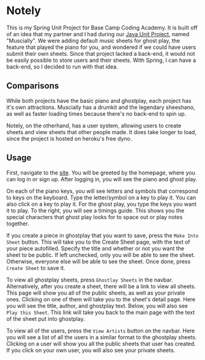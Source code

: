 # Notely

This is my Spring Unit Project for Base Camp Coding Academy.
It is built off of an idea that my partner and I had during our [Java Unit Project](https://github.com/BaseCampCoding/Seth-and-Lance-Unit-5-Project), named "Muscially".
We were adding default music sheets for ghost play, the feature that played the piano for you, and wondered if we could have users submit their own sheets.
Since that project lacked a back-end, it would not be easily possible to store users and their sheets.
With Spring, I can have a back-end, so I decided to run with that idea.

## Comparisons

While both projects have the basic piano and ghostplay, each project has it's own attractions. 
Muscially has a drumkit and the legendary sheeshano, as well as faster loading times because there's no back-end to spin up.

Notely, on the otherhand, has a user system, allowing users to create sheets and view sheets that other people made. 
It does take longer to load, since the project is hosted on heroku's free dyno.

## Usage

First, navigate to the [site](https://notelymusic.herokuapp.com/).
You will be greeted by the homepage, where you can log in or sign up.
After logging in, you will see the piano and ghost play.

On each of the piano keys, you will see letters and symbols that correspond to keys on the keyboard.
Type the letter/symbol on a key to play it.
You can also click on a key to play it.
For the ghost play, you type the keys you want it to play.
To the right, you will see a timings guide.
This shows you the special characters that ghost play looks for to space out or play notes together.

If you create a piece in ghostplay that you want to save, press the `Make Into Sheet` button. 
This will take you to the Create Sheet page, with the text of your piece autofilled.
Specify the title and whether or not you want the sheet to be public.
If left unchecked, only you will be able to see the sheet.
Otherwise, everyone else will be able to see the sheet.
Once done, press `Create Sheet` to save it.

To view all ghostplay sheets, press `Ghostlay Sheets` in the navbar.
Alternatively, after you create a sheet, there will be a link to view all sheets.
This page will show you all of the public sheets, as well as your private ones.
Clicking on one of them will take you to the sheet's detail page. 
Here you will see the title, author, and ghostplay text. 
Below, you will also see `Play this Sheet`.
This link will take you back to the main page with the text of the sheet put into ghostplay.

To view all of the users, press the `View Artists` button on the navbar. 
Here you will see a list of all the users in a similar format to the ghostplay sheets.
Clicking on a user will show you all the public sheets that user has created. 
If you click on your own user, you will also see your private sheets.
